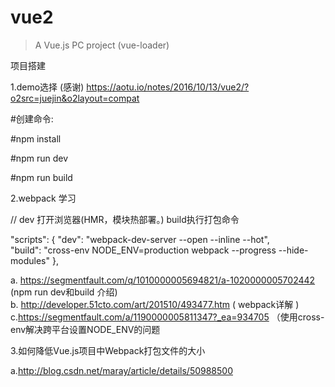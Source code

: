 # vue2

> A Vue.js PC project (vue-loader)

项目搭建

1.demo选择 (感谢)
https://aotu.io/notes/2016/10/13/vue2/?o2src=juejin&o2layout=compat

#创建命令:

#npm install

#npm run dev

#npm run build

2.webpack  学习

//  dev 打开浏览器(HMR，模块热部署。)   build执行打包命令

"scripts": {
    "dev": "webpack-dev-server --open --inline --hot",  <br/>
    "build": "cross-env NODE_ENV=production webpack --progress --hide-modules"
},

a. https://segmentfault.com/q/1010000005694821/a-1020000005702442   (npm run dev和build 介绍)  <br/>
b. http://developer.51cto.com/art/201510/493477.htm      ( webpack详解 )  <br/>
c.https://segmentfault.com/a/1190000005811347?_ea=934705   （使用cross-env解决跨平台设置NODE_ENV的问题<br/>

3.如何降低Vue.js项目中Webpack打包文件的大小

a.http://blog.csdn.net/maray/article/details/50988500



